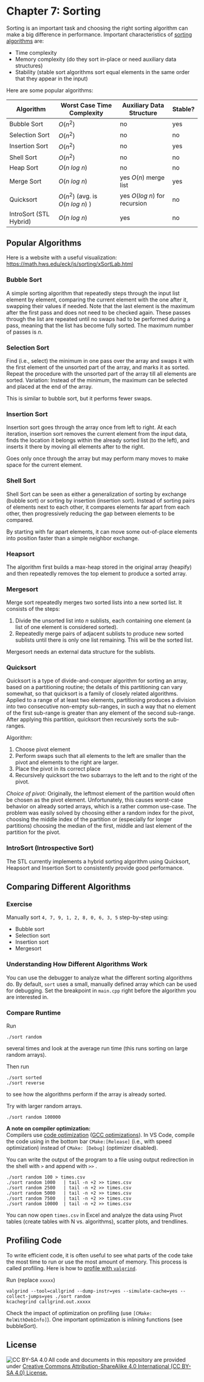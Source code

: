 # Chapter 7: Sorting

Sorting is an important task and choosing the right sorting algorithm can make a big difference
in performance. 
Important characteristics of [sorting algorithms](https://en.wikipedia.org/wiki/Sorting_algorithm)
are:

* Time complexity
* Memory complexity (do they sort in-place or need auxiliary data structures)
* Stability (stable sort algorithms sort equal elements in the same order that they appear in the input)


Here are some popular algorithms:


| Algorithm      | Worst Case Time Complexity | Auxiliary Data Structure | Stable? | 
| -------------- | -------------------------- | ---------------- | ------- |
| Bubble Sort    |  $O(n^2)$                  | no      | yes     |
| Selection Sort |  $O(n^2)$                  | no      | no      |
| Insertion Sort |  $O(n^2)$                  | no      | yes     |
| Shell Sort     |  $O(n^2)$                  | no      | no      |
| Heap Sort      |  $O(n\ log\ n)$            | no      | no      |
| Merge Sort     |  $O(n\ log\ n)$            | yes $O(n)$ merge list    | yes     |
| Quicksort      |  $O(n^2)$ (avg. is $O(n\ log\ n)$ )  | yes $O(log\ n)$ for recursion   |    no     |
| IntroSort (STL Hybrid) | $O(n\ log\ n)$     |      yes        |    no     |


## Popular Algorithms

Here is a website with a useful visualization: https://math.hws.edu/eck/js/sorting/xSortLab.html

### Bubble Sort
A simple sorting algorithm that repeatedly steps through the input list element by element, comparing the current element with the one after it, swapping their values if needed. Note that the last element is the maximum after the first pass and does not need to be 
checked again.
These passes through the list are repeated until no swaps had to be performed during a pass, meaning that the list has become fully sorted. The maximum number of passes is $n$. 

### Selection Sort
Find (i.e., select) the minimum in one pass over the array and swaps it with the first element of the unsorted part of the array, and marks it as sorted. Repeat the procedure with the unsorted part of the array till all elements are sorted. 
Variation: Instead of the minimum, the maximum can be selected and placed at the end of the array. 

This is similar to bubble sort, but it performs fewer swaps.

### Insertion Sort
Insertion sort goes through the array once from left to right.
At each iteration, insertion sort removes the current element from the input data, finds the location it belongs within the already sorted list (to the left), and inserts it there by moving all elements after to the right.

Goes only once through the array but may perform many moves to make space for the current element.

### Shell Sort
Shell Sort can be seen as either a generalization of sorting by exchange (bubble sort) or sorting by insertion (insertion sort). Instead of sorting pairs of elements next to each other, it compares elements far apart from each other, then progressively reducing the gap between elements to be compared. 

By starting with far apart elements, it can move some out-of-place elements into position faster than a simple neighbor exchange.

### Heapsort
The algorithm first builds a max-heap stored in the original array (heapify) and then repeatedly removes the top element to produce a sorted array.

### Mergesort
Merge sort repeatedly merges two sorted lists into a new sorted list. It consists of the steps:

1. Divide the unsorted list into $n$ sublists, each containing one element (a list of one element is considered sorted).
2. Repeatedly merge pairs of adjacent sublists to produce new sorted sublists until there is only one list remaining. 
   This will be the sorted list.

Mergesort needs an external data structure for the sublists.

### Quicksort
Quicksort is a type of divide-and-conquer algorithm for sorting an array, based on a partitioning routine; the details of this partitioning can vary somewhat, so that quicksort is a family of closely related algorithms. Applied to a range of at least two elements, partitioning produces a division into two consecutive non-empty sub-ranges, in such a way that no element of the first sub-range is greater than any element of the second sub-range. After applying this partition, quicksort then recursively sorts the sub-ranges.

Algorithm:

1. Choose pivot element
2. Perform swaps such that all elements to the left are smaller than the pivot and elements to the right are larger.
3. Place the pivot in its correct place
4. Recursively quicksort the two subarrays to the left and to the right of the pivot.

_Choice of pivot:_ Originally, the leftmost element of the partition would often be chosen as the pivot element. Unfortunately, this causes worst-case behavior on already sorted arrays, which is a rather common use-case. The problem was easily solved by choosing either a random index for the pivot, choosing the middle index of the partition or (especially for longer partitions) choosing the median of the first, middle and last element of the partition for the pivot.

### IntroSort (Introspective Sort)
The STL currently implements a hybrid sorting algorithm using Quicksort, Heapsort and Insertion Sort to consistently 
provide good performance.


##  Comparing Different Algorithms

### Exercise

Manually sort `4, 7, 9, 1, 2, 8, 0, 6, 3, 5` step-by-step using:

* Bubble sort
* Selection sort
* Insertion sort
* Mergesort


### Understanding How Different Algorithms Work

You can use the debugger to analyze what the different sorting algorithms do. By default,
`sort` uses a small, manually defined array which can be used for debugging. Set the breakpoint 
in `main.cpp` right before the algorithm you are interested in.

### Compare Runtime

Run 
```
./sort random
```

several times and look at the average run time (this runs sorting on large random arrays).

Then run
```
./sort sorted
./sort reverse
```

to see how the algorithms perform if the array is already sorted.

Try with larger random arrays.
```
./sort random 100000
```

**A note on compiler optimization:**      
Compilers use [code optimization](https://en.wikipedia.org/wiki/Optimizing_compiler) ([GCC optimizations](https://gcc.gnu.org/onlinedocs/gcc/Optimize-Options.html)).
In VS Code, compile the code using in the bottom bar `CMake:[Release]` (i.e., with speed optimization) instead of `CMake: [Debug]` (optimizer disabled). 


You can write the output of the program to a file using output redirection in the shell with `>` and append with `>>` .

```
./sort random 100 > times.csv
./sort random 1000   | tail -n +2 >> times.csv
./sort random 2500   | tail -n +2 >> times.csv
./sort random 5000   | tail -n +2 >> times.csv
./sort random 7500   | tail -n +2 >> times.csv
./sort random 10000  | tail -n +2 >> times.csv
```

You can now open `times.csv` in Excel and analyze the data using Pivot tables (create tables with N vs. algorithms), scatter plots, and trendlines.


## Profiling Code
To write efficient code, it is often useful to see what parts of the code take the most time 
to run or use the most amount of memory. This process is called profiling. 
Here is how to [profile with `valgrind`](../HOWTO_profile_code.md).


Run (replace `xxxxx`)
```
valgrind --tool=callgrind --dump-instr=yes --simulate-cache=yes --collect-jumps=yes ./sort random
kcachegrind callgrind.out.xxxxx
```

Check the impact of optimization on profiling (use `[CMake: RelWithDebInfo]`). One important optimization is inlining functions (see bubbleSort).

## License

<img src="https://licensebuttons.net/l/by-sa/3.0/88x31.png" alt="CC BY-SA 4.0" align="left">

All code and documents in this repository are provided under [Creative Commons Attribution-ShareAlike 4.0 International (CC BY-SA 4.0) License.](https://creativecommons.org/licenses/by-sa/4.0/)